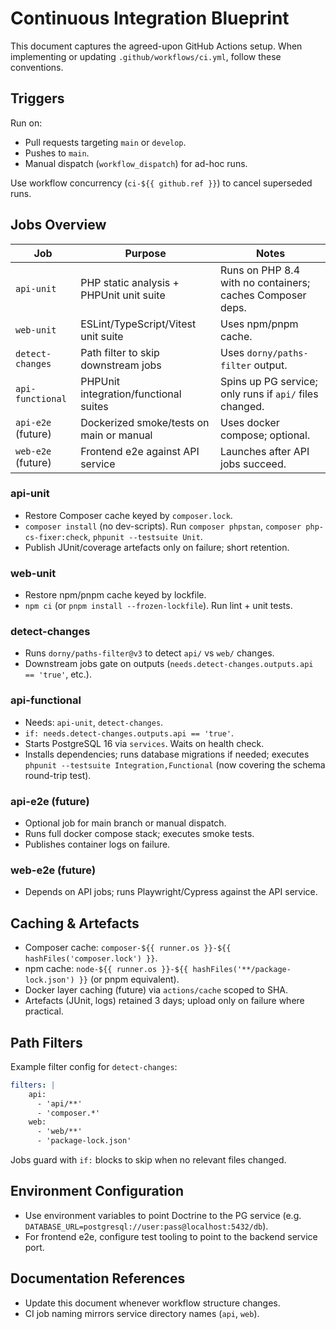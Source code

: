# Continuous Integration Blueprint

This document captures the agreed-upon GitHub Actions setup. When implementing or updating
`.github/workflows/ci.yml`, follow these conventions.

## Triggers

Run on:

- Pull requests targeting `main` or `develop`.
- Pushes to `main`.
- Manual dispatch (`workflow_dispatch`) for ad-hoc runs.

Use workflow concurrency (`ci-${{ github.ref }}`) to cancel superseded runs.

## Jobs Overview

| Job                | Purpose                                  | Notes                                                     |
|--------------------|------------------------------------------|-----------------------------------------------------------|
| `api-unit`         | PHP static analysis + PHPUnit unit suite | Runs on PHP 8.4 with no containers; caches Composer deps. |
| `web-unit`         | ESLint/TypeScript/Vitest unit suite      | Uses npm/pnpm cache.                                      |
| `detect-changes`   | Path filter to skip downstream jobs      | Uses `dorny/paths-filter` output.                         |
| `api-functional`   | PHPUnit integration/functional suites    | Spins up PG service; only runs if `api/` files changed.   |
| `api-e2e` (future) | Dockerized smoke/tests on main or manual | Uses docker compose; optional.                            |
| `web-e2e` (future) | Frontend e2e against API service         | Launches after API jobs succeed.                          |

### api-unit

- Restore Composer cache keyed by `composer.lock`.
- `composer install` (no dev-scripts). Run `composer phpstan`, `composer php-cs-fixer:check`,
  `phpunit --testsuite Unit`.
- Publish JUnit/coverage artefacts only on failure; short retention.

### web-unit

- Restore npm/pnpm cache keyed by lockfile.
- `npm ci` (or `pnpm install --frozen-lockfile`). Run lint + unit tests.

### detect-changes

- Runs `dorny/paths-filter@v3` to detect `api/` vs `web/` changes.
- Downstream jobs gate on outputs (`needs.detect-changes.outputs.api == 'true'`, etc.).

### api-functional

- Needs: `api-unit`, `detect-changes`.
- `if: needs.detect-changes.outputs.api == 'true'`.
- Starts PostgreSQL 16 via `services`. Waits on health check.
- Installs dependencies; runs database migrations if needed; executes `phpunit --testsuite Integration,Functional` (now
  covering the schema round-trip test).

### api-e2e (future)

- Optional job for main branch or manual dispatch.
- Runs full docker compose stack; executes smoke tests.
- Publishes container logs on failure.

### web-e2e (future)

- Depends on API jobs; runs Playwright/Cypress against the API service.

## Caching & Artefacts

- Composer cache: `composer-${{ runner.os }}-${{ hashFiles('composer.lock') }}`.
- npm cache: `node-${{ runner.os }}-${{ hashFiles('**/package-lock.json') }}` (or pnpm equivalent).
- Docker layer caching (future) via `actions/cache` scoped to SHA.
- Artefacts (JUnit, logs) retained 3 days; upload only on failure where practical.

## Path Filters

Example filter config for `detect-changes`:

```yaml
filters: |
    api:
      - 'api/**'
      - 'composer.*'
    web:
      - 'web/**'
      - 'package-lock.json'
```

Jobs guard with `if:` blocks to skip when no relevant files changed.

## Environment Configuration

- Use environment variables to point Doctrine to the PG service (e.g.
  `DATABASE_URL=postgresql://user:pass@localhost:5432/db`).
- For frontend e2e, configure test tooling to point to the backend service port.

## Documentation References

- Update this document whenever workflow structure changes.
- CI job naming mirrors service directory names (`api`, `web`).
